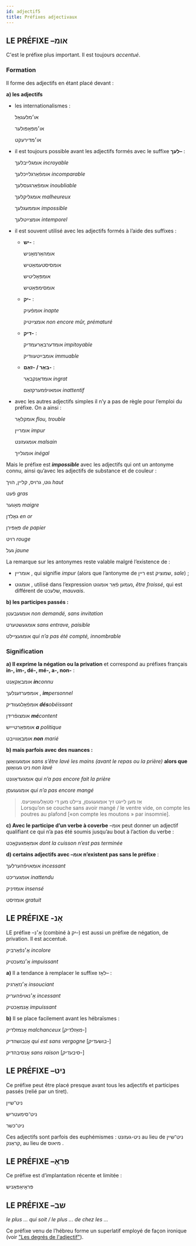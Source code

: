 ```yaml
---
id: adjectif5
title: Préfixes adjectivaux
---
```

## LE PRÉFIXE –אומ  

C'est le préfixe plus important. Il est  toujours _accentué_.

### Formation

Il forme des adjectifs en étant placé devant :

**a) les adjectifs**

- les internationalismes :
  
    או׳מלעגאַל
  
    או׳מפּאָפּולער
  
    או׳מדירעקט

- il est toujours possible avant les adjectifs formés avec le suffixe  **לעך–** :

    אומגלייבלעך  _incroyable_ 
 
    אומפֿאַרגלײַכלעך _incomparable_ 
    
    אומפֿאַרגעסלעך _inoubliable_

    אומגליקלעך _malheureux_

    אוממעגלעך  _impossible_  
    
    אומצײַטלעך _intemporel_

- il est souvent utilisé avec les adjectifs formés à l’aide des suffixes :

  - **יש-** :
    
    אומהאַרמאָניש
     
    אומסיסטעמאַטיש
     
    אומפּאָליטיש
     
    אומסימפּאַטיש

  - **יק-** :
  
    אומפֿעיִק  _inapte_  
    
    אומצײַטיק _non encore mûr, prématuré_

  - **דיק-** :

    אומדערבאַרעמדיק  _impitoyable_  
    
    אומבײַטעוודיק _immuable_

  - **באַר / -זאַם-** :
  
    אומדאַנקבאַר _ingrat_ 
   
    אומאויפֿמערקזאַם  _inattentif_

- avec les autres adjectifs simples  il n’y a pas de règle pour l’emploi du préfixe. On a ainsi :

    אומקלאָר _flou, trouble_  
    
    אומריין _impur_ 
    
    אומגעזונט _malsain_ 
    
    אומגלײַך _inégal_

Mais le préfixe est **_impossible_** avec les adjectifs qui ont un antonyme connu, ainsi qu’avec les adjectifs de substance et de couleur :

גוט, גרויס, קליין, הויך  _haut_

פֿעט _gras_ 

מאָגער _maigre_

גאָלדן _en or_ 

פּאַפּירן _de papier_ 

רויט _rouge_ 

געל _jaune_

La remarque sur les antonymes reste valable malgré l’existence de :

-  אומריין , qui signifie _impur_ (alors que l’antonyme de ריין est שמוציק, _sale_) ;

- אומגוט , utilisé dans l’expression נעמען פֿאַר אומגוט,  _être froissé_,  qui est différent de שלעכט, _mauvais_.

**b) les participes passés :**

אומגעבעטן  _non demandé, sans invitation_  

אומגעשטערט  _sans entrave, paisible_ 

אומגעציילט _qui n’a pas été compté, innombrable_

### Signification

**a) Il exprime la négation ou la privation** et correspond au préfixes français **in-, im-, dé-, mé-, a-, non-** :

אומבאַקאַנט **_in_**_connu_ 

אומפּערזענלעך , **_im_**_personnel_  

אומפֿאָלגעוודיק  **_dés_**_obéissant_

אומצופֿרידן _**mé**content_ 

אומפּאַרטיייִש **_a_** _politique_ 

אומבאַווײַבט _**non** marié_

**b) mais parfois avec des nuances :**

אומגעוואַשן  _sans s’être lavé les mains (avant le repas ou la prière)_ **alors que** ניט געוואַשן _non lavé_

אומגעדאַוונט _qui n’a pas encore fait la prière_

אומגעגעסן  _qui n’a pas encore mangé_

>.אַז מען לייגט זיך אומגעגעסן, ציילט מען די סטאָלעוואַניעס
<br>Lorsqu’on se couche sans avoir mangé / le ventre vide, on compte les poutres au plafond [«on compte les moutons » par insomnie].

**c) Avec le participe d’un verbe à coverbe** –אומ  peut donner un adjectif qualifiant ce qui n’a pas été soumis jusqu’au bout à l’action du verbe :

אומאָפּגעקאָכט _dont la cuisson n’est pas terminée_

**d) certains adjectifs avec –אומ n’existent pas sans le préfixe** :

אומאויפֿהערלעך _incessant_  

אומגעריכט _inattendu_  

אומזיניק _insensé_ 

אומזיסט _gratuit_

## LE PRÉFIXE -אָנ

LE préfixe –אָ׳נ (combiné à יק–)  est aussi un préfixe de négation, de privation. Il est accentué.

אָ׳נפֿאַרביק _incolore_  

אָ׳נמעכטיק _impuissant_

**a)** Il a tendance à remplacer le suffixe לאָז– :

אָ׳נזאָרגיק _insouciant_ 

אָ׳נאויפֿהעריק _incessant_  

אָנמאַכטיק _impuissant_

**b)** Il se place facilement avant les hébraïsmes :

אָנמזלדיק  _malchanceux_  [_מאַזלדיק-_] 

אָנבושהדיק  _qui est sans vergogne_ [_בושעדיק-_] 

אָנסיבהדיק   _sans raison_ [_סיבעדיק-_]

## LE PRÉFIXE –ניט

Ce préfixe peut être placé presque avant tous les adjectifs et participes passés (relié par un tiret).

ניט־שיין

ניט־סימעטריש

ניט־כּשר

Ces adjectifs sont parfois des euphémismes : ניט-געזונט au lieu de ניט־שיין  ,קראַנק au lieu de מיאוס .

## LE PRÉFIXE –פּראָ

Ce préfixe est d’implantation récente et limitée :

פּראָיאַפּאַניש

## LE PRÉFIXE –שב

_le plus ... qui soit / le plus ... de chez les ..._

Ce préfixe venu de l’hébreu forme un superlatif employé de façon ironique (voir ["Les degrés de l'adjectif"](adjectif2.md)).